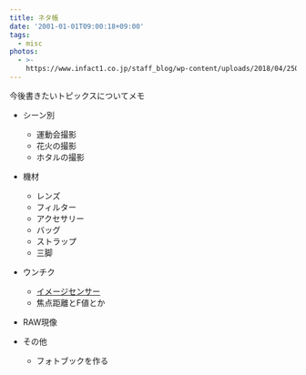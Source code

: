 ```yaml
---
title: ネタ帳
date: '2001-01-01T09:00:18+09:00'
tags:
  - misc
photos:
  - >-
    https://www.infact1.co.jp/staff_blog/wp-content/uploads/2018/04/250b8e9132f0488e31f2487b264544e5_s.jpg
---
```

今後書きたいトピックスについてメモ

- シーン別
  - 運動会撮影
  - 花火の撮影
  - ホタルの撮影

- 機材
  - レンズ
  - フィルター
  - アクセサリー
  - バッグ
  - ストラップ
  - 三脚

- ウンチク
  - [イメージセンサー](/2018-06-05-about-image-sensor/)
  - 焦点距離とF値とか

- RAW現像

- その他
  - フォトブックを作る
